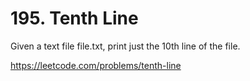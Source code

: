 # 195. Tenth Line

Given a text file file.txt, print just the 10th line of the file.

<https://leetcode.com/problems/tenth-line>
